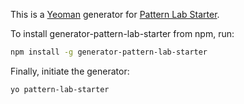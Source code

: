 This is a [Yeoman](http://yeoman.io) generator for [Pattern Lab Starter](https://github.com/phase2/pattern-lab-starter).

To install generator-pattern-lab-starter from npm, run:

```bash
npm install -g generator-pattern-lab-starter
```

Finally, initiate the generator:

```bash
yo pattern-lab-starter
```
